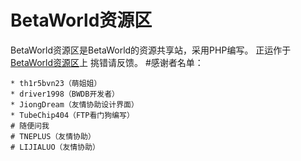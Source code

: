 # BetaWorld资源区
BetaWorld资源区是BetaWorld的资源共享站，采用PHP编写。
正运作于[BetaWorld资源区]上
挑错请反馈。
#感谢者名单：

    * th1r5bvn23（萌姐姐）
    * driver1998（BWDB开发者）
    * JiongDream（友情协助设计界面）
    * TubeChip404（FTP看门狗编写）
    # 随便问我
    # TNEPLUS（友情协助）
    # LIJIALUO（友情协助）


[BetaWorld资源区]:https://download.betaworld.cn